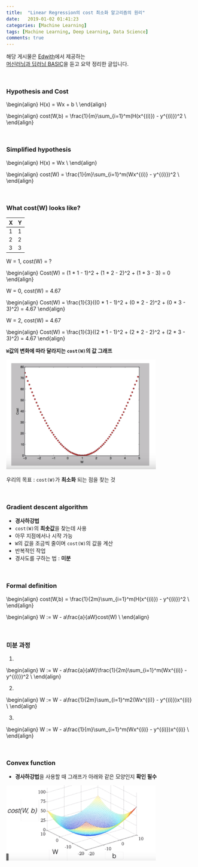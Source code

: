 ```yaml
---
title:  "Linear Regression의 cost 최소화 알고리즘의 원리"
date:   2019-01-02 01:41:23
categories: [Machine Learning]
tags: [Machine Learning, Deep Learning, Data Science]
comments: true
---
```


해당 게시물은 [Edwith](https://www.edwith.org)에서 제공하는<br/>
[머신러닝과 딥러닝 BASIC](https://www.edwith.org/others26/joinLectures/9829)을 듣고 요약 정리한 글입니다.

<br/>

### Hypothesis and Cost

\begin{align}
H(x) = Wx + b \\
\end{align}

\begin{align}
cost(W,b) = \frac{1}{m}\sum_{i=1}^m(H(x^{(i)}) - y^{(i)})^2 \\
\end{align}

<br/>

### Simplified hypothesis

\begin{align}
H(x) = Wx \\
\end{align}

\begin{align}
cost(W) = \frac{1}{m}\sum_{i=1}^m(Wx^{(i)} - y^{(i)})^2 \\
\end{align}

<br/>

### What cost(W) looks like?

| X   | Y   |
| --- | --- |
| 1   | 1   |
| 2   | 2   |
| 3   | 3   |

W = 1, cost(W) = ?<br/>

\begin{align}
Cost(W) = (1 * 1 - 1)^2 + (1 * 2 - 2)^2 + (1 * 3 - 3) = 0
\end{align}

W = 0, cost(W) = 4.67

\begin{align}
Cost(W) = \frac{1}{3}((0 * 1 - 1)^2 + (0 * 2 - 2)^2 + (0 * 3 - 3)^2) = 4.67
\end{align}

W = 2, cost(W) = 4.67

\begin{align}
Cost(W) = \frac{1}{3}((2 * 1 - 1)^2 + (2 * 2 - 2)^2 + (2 * 3 - 3)^2) = 4.67
\end{align}

**`W`값의 변화에 따라 달라지는 `cost(W)`의 값 그래프**

<img src="/assets/2019-01-02-4_1/1.png" width="400" height="auto">

우리의 목표 : `cost(W)`가 **최소화** 되는 점을 찾는 것

<br/>

### Gradient descent algorithm
- **경사하강법**
- `cost(W)`의 **최솟값**을 찾는데 사용
- 아무 지점에서나 시작 가능
- `W`의 값을 조금씩 줄이며 `cost(W)`의 값을 계산
- 반복적인 작업
- 경사도를 구하는 법 : **미분**

<br/>

### Formal definition

\begin{align}
cost(W,b) = \frac{1}{2m}\sum_{i=1}^m(H(x^{(i)}) - y^{(i)})^2 \\
\end{align}

\begin{align}
W := W - a\frac{a}{aW}cost(W) \\
\end{align}

<br/>

### 미분 과정
1.
\begin{align}
W := W - a\frac{a}{aW}\frac{1}{2m}\sum_{i=1}^m(Wx^{(i)} - y^{(i)})^2 \\
\end{align}

2.
\begin{align}
W := W - a\frac{1}{2m}\sum_{i=1}^m2(Wx^{(i)} - y^{(i)})x^{(i)} \\
\end{align}

3.
\begin{align}
W := W - a\frac{1}{m}\sum_{i=1}^m(Wx^{(i)} - y^{(i)})x^{(i)} \\
\end{align}

<br/>

### Convex function
- **경사하강법**을 사용할 때 그래프가 아래와 같은 모양인지 **확인 필수**

<img src="/assets/2019-01-02-4_1/2.png" width="400" height="auto">
